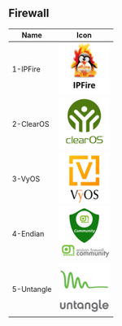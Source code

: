 ## Firewall
Name|Icon
--|--
1-IPFire|<img src="1-IPFire.png" width="100px">
2-ClearOS|<img src="2-ClearOS.png" width="100px">
3-VyOS|<img src="3-VyOS.png" width="100px">
4-Endian|<img src="4-Endian.png" width="100px">
5-Untangle|<img src="5-Untangle.png" width="100px">
